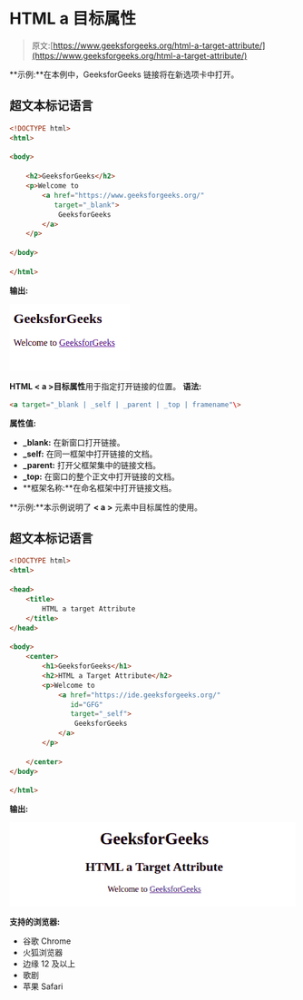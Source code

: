 # HTML a 目标属性

> 原文:[https://www.geeksforgeeks.org/html-a-target-attribute/](https://www.geeksforgeeks.org/html-a-target-attribute/)

**示例:**在本例中，GeeksforGeeks 链接将在新选项卡中打开。

## 超文本标记语言

```html
<!DOCTYPE html>
<html>

<body>

    <h2>GeeksforGeeks</h2>
    <p>Welcome to
        <a href="https://www.geeksforgeeks.org/" 
           target="_blank">
            GeeksforGeeks
        </a>
    </p>

</body>

</html>
```

**输出:**

![](img/ee280c7371c3b6d3f3e8283b861d542d.png)

**HTML < a >目标属性**用于指定打开链接的位置。
**语法:**

```html
<a target="_blank | _self | _parent | _top | framename"\> 
```

**属性值:**

*   **_blank:** 在新窗口打开链接。
*   **_self:** 在同一框架中打开链接的文档。
*   **_parent:** 打开父框架集中的链接文档。
*   **_top:** 在窗口的整个正文中打开链接的文档。
*   **框架名称:**在命名框架中打开链接文档。

**示例:**本示例说明了 **< a >** 元素中目标属性的使用。

## 超文本标记语言

```html
<!DOCTYPE html>
<html>

<head>
    <title>
        HTML a target Attribute
    </title>
</head>

<body>
    <center>
        <h1>GeeksforGeeks</h1>
        <h2>HTML a Target Attribute</h2>
        <p>Welcome to
            <a href="https://ide.geeksforgeeks.org/" 
               id="GFG"
               target="_self">
                GeeksforGeeks
            </a>
        </p>

    </center>
</body>

</html>
```

**输出:**

![](img/9e00260495d73ea75d2733f1afc85199.png)

**支持的浏览器:**

*   谷歌 Chrome
*   火狐浏览器
*   边缘 12 及以上
*   歌剧
*   苹果 Safari